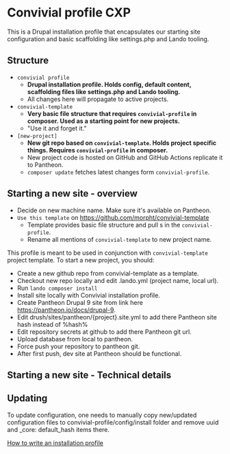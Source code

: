 # Convivial profile CXP

This is a Drupal installation profile that encapsulates our starting site configuration and basic scaffolding
like settings.php and Lando tooling.

## Structure

* `convivial profile`
    * **Drupal installation profile. Holds config, default content, scaffolding files like settings.php and Lando tooling.**
    * All changes here will propagate to active projects.
* `convivial-template`
    * **Very basic file structure that requires `convivial-profile` in composer. Used as a starting point for new projects.**
    * "Use it and forget it."
* `[new-project]`
    * **New git repo based on `convivial-template`. Holds project specific things. Requires `convivial-profile` in composer.**
    * New project code is hosted on GitHub and GitHub Actions replicate it to Pantheon.
    * `composer update` fetches latest changes form `convivial-profile`.

## Starting a new site - overview

* Decide on new machine name. Make sure it's available on Pantheon.
* `Use this template` on https://github.com/morpht/convivial-template
    * Template provides basic file structure and pull s in the `convivial-profile`.
    * Rename all mentions of `convivial-template` to new project name.

This profile is meant to be used in conjunction with `convivial-template` project template. To start a new project, you should:

* Create a new github repo from convivial-template as a template.
* Checkout new repo locally and edit .lando.yml (project name, local url).
* Run `lando composer install`
* Install site locally with Convivial installation profile.
* Create Pantheon Drupal 9 site from link here https://pantheon.io/docs/drupal-9.
* Edit drush/sites/pantheon/{project}.site.yml to add there Pantheon site hash instead of %hash%
* Edit repository secrets at github to add there Pantheon git url.
* Upload database from local to pantheon.
* Force push your repository to pantheon git.
* After first push, dev site at Pantheon should be functional.

## Starting a new site - Technical details




## Updating

To update configuration, one needs to manually copy new/updated configuration files to convivial-profile/config/install folder and remove uuid and _core: default_hash items there.

[How to write an installation profile](https://www.drupal.org/docs/distributions/creating-distributions/how-to-write-a-drupal-installation-profile)

